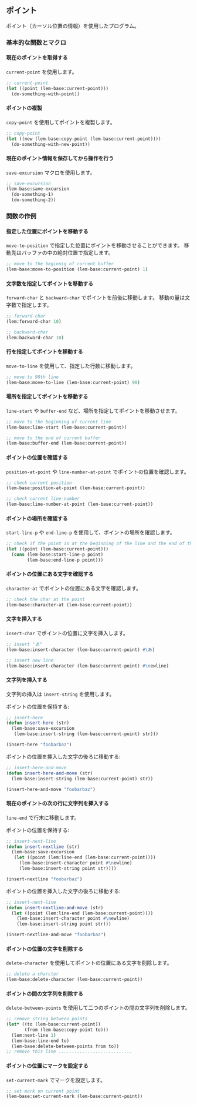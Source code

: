 ## ポイント

ポイント（カーソル位置の情報）を使用したプログラム。

### 基本的な関数とマクロ

#### 現在のポイントを取得する

`current-point` を使用します。

````lisp
;; current-point
(let ((point (lem-base:current-point)))
  (do-something-with-point))
````

#### ポイントの複製

`copy-point` を使用してポイントを複製します。

````lisp
;; copy-point
(let ((new (lem-base:copy-point (lem-base:current-point))))
  (do-something-with-new-point))
````

#### 現在のポイント情報を保存してから操作を行う

`save-excursion` マクロを使用します。

````lisp
;; save-excursion
(lem-base:save-excursion
  (do-something-1)
  (do-something-2))
````

### 関数の作例

#### 指定した位置にポイントを移動する

`move-to-position` で指定した位置にポイントを移動させることができます。
移動先はバッファの中の絶対位置で指定します。

````lisp
;; move to the beginnig of current buffer
(lem-base:move-to-position (lem-base:current-point) 1)
````

#### 文字数を指定してポイントを移動する

`forward-char` と `backward-char` でポイントを前後に移動します。
移動の量は文字数で指定します。

````lisp
;; forward-char
(lem:forward-char 10)

;; backward-char
(lem:backward-char 10)
````

#### 行を指定してポイントを移動する

`move-to-line` を使用して、指定した行数に移動します。

````lisp
;; move to 90th line
(lem-base:move-to-line (lem-base:current-point) 90)
````

#### 場所を指定してポイントを移動する

`line-start` や `buffer-end` など、場所を指定してポイントを移動させます。

````lisp
;; move to the beginning of current line
(lem-base:line-start (lem-base:current-point))

;; move to the end of current buffer
(lem-base:buffer-end (lem-base:current-point))
````

#### ポイントの位置を確認する

`position-at-point` や `line-number-at-point` でポイントの位置を確認します。

````lisp
;; check current position
(lem-base:position-at-point (lem-base:current-point))

;; check current line-number
(lem-base:line-number-at-point (lem-base:current-point))
````

#### ポイントの場所を確認する

`start-line-p` や `end-line-p` を使用して、ポイントの場所を確認します。

````lisp
;; check if the point is at the beginning of the line and the end of the line
(let ((point (lem-base:current-point)))
  (cons (lem-base:start-line-p point)
        (lem-base:end-line-p point)))
````

#### ポイントの位置にある文字を確認する

`character-at` でポイントの位置にある文字を確認します。

````lisp
;; check the char at the point
(lem-base:character-at (lem-base:current-point))
````

#### 文字を挿入する

`insert-char` でポイントの位置に文字を挿入します。

````lisp
;; insert "あ"
(lem-base:insert-character (lem-base:current-point) #\あ)

;; insert new line
(lem-base:insert-character (lem-base:current-point) #\newline)
````

#### 文字列を挿入する

文字列の挿入は `insert-string` を使用します。

ポイントの位置を保持する:
````lisp
;; insert-here
(defun insert-here (str)
  (lem-base:save-excursion
   (lem-base:insert-string (lem-base:current-point) str)))

(insert-here "foobarbaz")
````

ポイントの位置を挿入した文字の後ろに移動する:
````lisp
;; insert-here-and-move
(defun insert-here-and-move (str)
  (lem-base:insert-string (lem-base:current-point) str)) 

(insert-here-and-move "foobarbaz")
````

#### 現在のポイントの次の行に文字列を挿入する

`line-end` で行末に移動します。

ポイントの位置を保持する:
````lisp
;; insert-next-line
(defun insert-nextline (str)
  (lem-base:save-excursion
   (let ((point (lem:line-end (lem-base:current-point))))
     (lem-base:insert-character point #\newline)
     (lem-base:insert-string point str))))

(insert-nextline "foobarbaz")
````

ポイントの位置を挿入した文字の後ろに移動する:
````lisp
;; insert-next-line
(defun insert-nextline-and-move (str)
  (let ((point (lem:line-end (lem-base:current-point))))
    (lem-base:insert-character point #\newline)
    (lem-base:insert-string point str)))

(insert-nextline-and-move "foobarbaz")
````

#### ポイントの位置の文字を削除する

`delete-character` を使用してポイントの位置にある文字を削除します。

````lisp
;; delete a charcter
(lem-base:delete-character (lem-base:current-point))
````

#### ポイントの間の文字列を削除する

`delete-between-points` を使用して二つのポイントの間の文字列を削除します。

````lisp
;; remove string between points
(let* ((to (lem-base:current-point))
       (from (lem-base:copy-point to)))
  (lem:next-line 1)
  (lem-base:line-end to)
  (lem-base:delete-between-points from to))
;; remove this line ............................
````

#### ポイントの位置にマークを設定する

`set-current-mark` でマークを設定します。

````lisp
;; set mark on current point
(lem-base:set-current-mark (lem-base:current-point))
````